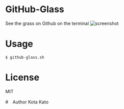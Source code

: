 # GitHub-Glass
See the grass on Github on the terminal
![screenshot](https://github.com/kato-k/assets/raw/master/github-glass-cli.png)

# Usage
`$ github-glass.sh`

# License
MIT

#　Author
Kota Kato
